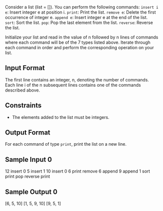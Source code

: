Consider a list (list = []). You can perform the following commands:
    `insert i e`: Insert integer e at position i.
    `print`: Print the list.
    `remove e`: Delete the first occurrence of integer e.
    `append e`: Insert integer e at the end of the list.
    `sort`: Sort the list.
    `pop`: Pop the last element from the list.
    `reverse`: Reverse the list.

Initialize your list and read in the value of n followed by n lines of commands where each command will be of the 7 types listed above. Iterate through each command in order and perform the corresponding operation on your list.

## Input Format
The first line contains an integer, n, denoting the number of commands. 
Each line i of the n subsequent lines contains one of the commands described above.

## Constraints
* The elements added to the list must be integers.

## Output Format
For each command of type `print`, print the list on a new line.

## Sample Input 0
12
insert 0 5
insert 1 10
insert 0 6
print
remove 6
append 9
append 1
sort
print
pop
reverse
print

## Sample Output 0
[6, 5, 10]
[1, 5, 9, 10]
[9, 5, 1]